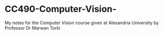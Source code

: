 # CC490-Computer-Vision-
My notes for the Computer Vision course given at Alexandria University by Professor Dr Marwan Torki
